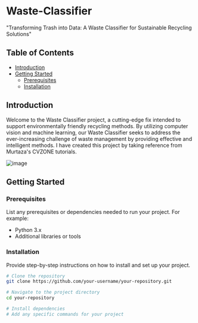 # Waste-Classifier


"Transforming Trash into Data: A Waste Classifier for Sustainable Recycling Solutions"

## Table of Contents
- [Introduction](#introduction)
- [Getting Started](#getting-started)
  - [Prerequisites](#prerequisites)
  - [Installation](#installation)


## Introduction

Welcome to the Waste Classifier project, a cutting-edge fix intended to support environmentally friendly recycling methods. By utilizing computer vision and machine learning, our Waste Classifier seeks to address the ever-increasing challenge of waste management by providing effective and intelligent methods.
I have created this project by taking reference from Murtaza's CVZONE tutorials.

![image](https://github.com/kuldeepprajapati-dev/Waste-Classifier/assets/125523468/4c675227-aed3-48b5-adc0-0bc4053b224a)


## Getting Started

### Prerequisites

List any prerequisites or dependencies needed to run your project. For example:
- Python 3.x
- Additional libraries or tools

### Installation

Provide step-by-step instructions on how to install and set up your project.

```bash
# Clone the repository
git clone https://github.com/your-username/your-repository.git

# Navigate to the project directory
cd your-repository

# Install dependencies
# Add any specific commands for your project
